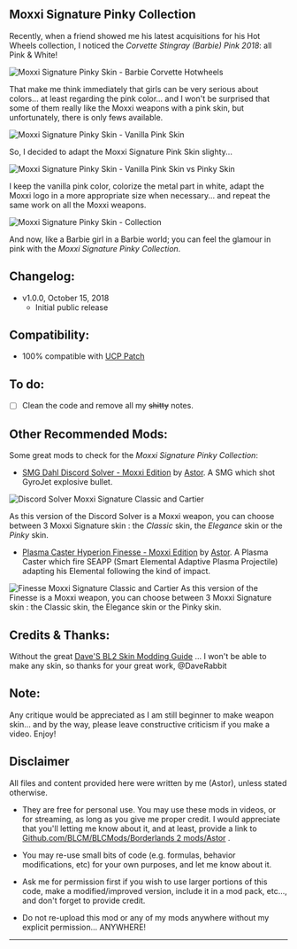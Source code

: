 ## Moxxi Signature Pinky Collection

Recently, when a friend showed me his latest acquisitions for his Hot Wheels collection, I noticed the *Corvette Stingray (Barbie) Pink 2018*: all Pink & White! 

![Moxxi Signature Pinky Skin - Barbie Corvette Hotwheels](https://imgur.com/q9HC6vU.jpg "Don't worry guys... even if my screen capture show French text, my mods are in English")

That make me think immediately that girls can be very serious about colors... at least regarding the pink color... and I won't be surprised that some of them really like the Moxxi weapons with a pink skin, but unfortunately, there is only fews available.

![Moxxi Signature Pinky Skin - Vanilla Pink Skin](https://imgur.com/MFd8ZMQ.jpg "Don't worry guys... even if my screen capture show French text, my mods are in English")

So, I decided to adapt the Moxxi Signature Pink Skin slighty...

![Moxxi Signature Pinky Skin - Vanilla Pink Skin vs Pinky Skin](https://imgur.com/PMcjD1O.jpg "Don't worry guys... even if my screen capture show French text, my mods are in English")

I keep the vanilla pink color, colorize the metal part in white, adapt the Moxxi logo in a more appropriate size when necessary... and repeat the same work on all the Moxxi weapons.

![Moxxi Signature Pinky Skin - Collection](https://imgur.com/YuDj2OC.jpg "Don't worry guys... even if my screen capture show French text, my mods are in English")

And now, like a Barbie girl in a Barbie world; you can feel the glamour in pink with the *Moxxi Signature Pinky Collection*.

## Changelog:
- v1.0.0, October 15, 2018
  - Initial public release
 
## Compatibility:

- 100% compatible with [UCP Patch](https://github.com/BLCM/BLCMods/tree/master/Borderlands%202%20mods/Community%20Patch%20Team)

## To do:

- [ ] Clean the code and remove all my ~~shitty~~ notes.

## Other Recommended Mods:

Some great mods to check for the *Moxxi Signature Pinky Collection*:

- [SMG Dahl Discord Solver - Moxxi Edition](https://github.com/BLCM/BLCMods/tree/master/Borderlands%202%20mods/Astor/Custom%20Gear/SMG%20Dahl%20Discord%20Solver%20-%20Moxxi%20Edition) by [Astor](https://github.com/BLCM/BLCMods/tree/master/Borderlands%202%20mods/Astor). A SMG which shot GyroJet explosive bullet.

![Discord Solver Moxxi Signature Classic and Cartier](https://imgur.com/W8VaHzJ.jpg "Don't worry guys... even if my screen capture show French text, my mods are in English")

As this version of the Discord Solver is a Moxxi weapon, you can choose between 3 Moxxi Signature skin : the *Classic* skin, the *Elegance* skin or the *Pinky* skin.

- [Plasma Caster Hyperion Finesse - Moxxi Edition](https://github.com/BLCM/BLCMods/tree/master/Borderlands%202%20mods/Astor/Custom%20Gear/Plasma%20Caster%20Hyperion%20Finesse%20-%20Moxxi%20Edition) by [Astor](https://github.com/BLCM/BLCMods/tree/master/Borderlands%202%20mods/Astor). A Plasma Caster which fire SEAPP (Smart Elemental Adaptive Plasma Projectile)  adapting his Elemental following the kind of impact.

![Finesse Moxxi Signature Classic and Cartier](https://imgur.com/1ziVoro.jpg "Don't worry guys... even if my screen capture show French text, my mods are in English")
As this version of the Finesse is a Moxxi weapon, you can choose between 3 Moxxi Signature skin : the Classic skin, the Elegance skin or the Pinky skin.   

## Credits & Thanks:

Without the great [Dave'S BL2 Skin Modding Guide](https://cdn.rawgit.com/BLCM/BLCMods/bb1933f7/Borderlands%202%20mods/Dave/DAVE%27S%20BL2%20SKIN%20MODDING%20GUIDE.pdf) ... I won't be able to make any skin, so thanks for your great work, @DaveRabbit
  
## Note: 

Any critique would be appreciated as I am still beginner to make weapon skin... and by the way, please leave constructive criticism if you make a video. 
Enjoy!

## Disclaimer

All files and content provided here were written by me (Astor), unless stated otherwise.

- They are free for personal use. You may use these mods in videos, or for streaming, as long as you give me proper credit. I would appreciate that you'll letting me know about it, and at least, provide a link to [Github.com/BLCM/BLCMods/Borderlands 2 mods/Astor](https://github.com/BLCM/BLCMods/tree/master/Borderlands%202%20mods/Astor) .

- You may re-use small bits of code (e.g. formulas, behavior modifications, etc) for your own purposes, and let me know about it. 

- Ask me for permission first if you wish to use larger portions of this code, make a modified/improved version, include it in a mod pack, etc..., and don't forget to provide credit.

- Do not re-upload this mod or any of my mods anywhere without my explicit permission... ANYWHERE!

* * * * *



